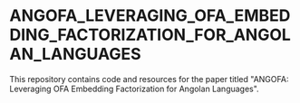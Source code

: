 # ANGOFA_LEVERAGING_OFA_EMBEDDING_FACTORIZATION_FOR_ANGOLAN_LANGUAGES
This repository contains code and resources for the paper titled "ANGOFA: Leveraging OFA Embedding Factorization for Angolan Languages".
